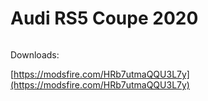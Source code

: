 # Audi RS5 Coupe 2020

<figure><img src="../.gitbook/assets/Screenshot_tgn_audi_rs5_coupe_2020_ult_studio_grey_16-8-124-12-18-55.jpg" alt=""><figcaption></figcaption></figure>

Downloads:

[https://modsfire.com/HRb7utmaQQU3L7y](https://modsfire.com/HRb7utmaQQU3L7y)
